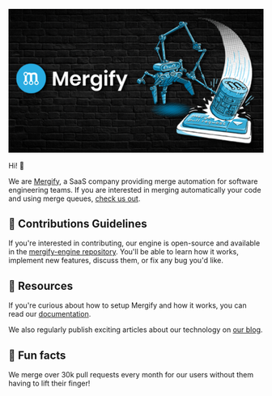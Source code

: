 ![](/profile/banner.png)


Hi! 👋

We are [Mergify](https://mergify.com), a SaaS company providing merge automation for software engineering teams.
If you are interested in merging automatically your code and using merge queues, [check us out](https://dashboard.mergify.com).

## 💪 Contributions Guidelines

If you're interested in contributing, our engine is open-source and available in the [mergify-engine repository](https://github.com/Mergifyio/mergify-engine/).
You'll be able to learn how it works, implement new features, discuss them, or fix any bug you'd like.

## 👩‍ Resources

If you're curious about how to setup Mergify and how it works, you can read our [documentation](https://docs.mergify.com).

We also regularly publish exciting articles about our technology on [our blog](https://blog.mergify.com).

## 🍿 Fun facts

We merge over 30k pull requests every month for our users without them having to lift their finger!
